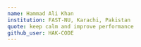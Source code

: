 ```yaml
---
name: Hammad Ali Khan
institution: FAST-NU, Karachi, Pakistan
quote: keep calm and improve performance
github_user: HAK-CODE
---
```

